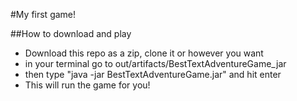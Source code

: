 #My first game!

##How to download and play

- Download this repo as a zip, clone it or however you want
- in your terminal go to out/artifacts/BestTextAdventureGame_jar
- then type "java -jar BestTextAdventureGame.jar" and hit enter
- This will run the game for you!